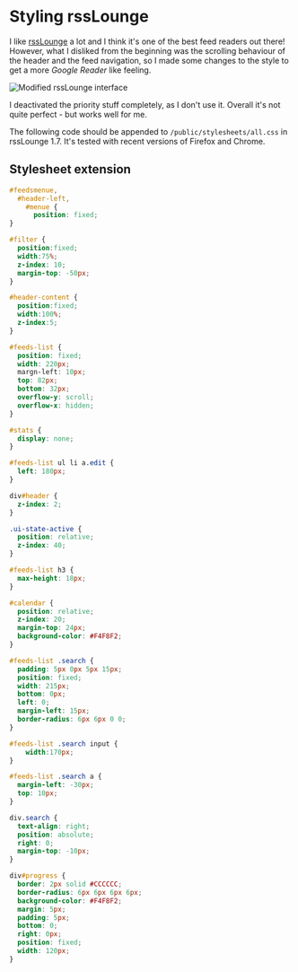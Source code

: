 # Styling rssLounge

I like [rssLounge](http://rsslounge.aditu.de/) a lot and
I think it's one of the best feed readers out there!
However, what I disliked from the beginning was the scrolling
behaviour of the header and the feed navigation,
so I made some changes to the style to get a more *Google Reader* like feeling.

![Modified rssLounge interface](https://raw.github.com/Akron/rssLounge-mod/master/rss-lounge-mod.jpg)

I deactivated the priority stuff completely, as I don't use it.
Overall it's not quite perfect - but works well for me.

The following code should be appended to `/public/stylesheets/all.css`
in rssLounge 1.7. It's tested with recent versions of Firefox and Chrome.

## Stylesheet extension

```css
#feedsmenue,
  #header-left,
    #menue {
      position: fixed;
}

#filter {
  position:fixed;
  width:75%;
  z-index: 10;
  margin-top: -50px;
}

#header-content {
  position:fixed;
  width:100%;
  z-index:5;
}

#feeds-list {
  position: fixed;
  width: 220px;
  margn-left: 10px;
  top: 82px;
  bottom: 32px;
  overflow-y: scroll;
  overflow-x: hidden;
}

#stats {
  display: none;
}

#feeds-list ul li a.edit {
  left: 180px;
}

div#header {
  z-index: 2;
}

.ui-state-active {
  position: relative;
  z-index: 40;
}

#feeds-list h3 {
  max-height: 18px;
}

#calendar {
  position: relative;
  z-index: 20;
  margin-top: 24px;
  background-color: #F4F8F2;
}

#feeds-list .search {
  padding: 5px 0px 5px 15px;
  position: fixed;
  width: 215px;
  bottom: 0px;
  left: 0;
  margin-left: 15px;
  border-radius: 6px 6px 0 0;
}

#feeds-list .search input {
    width:170px;
}

#feeds-list .search a {
  margin-left: -30px;
  top: 10px;
}

div.search {
  text-align: right;
  position: absolute;
  right: 0;
  margin-top: -10px;
}

div#progress {
  border: 2px solid #CCCCCC;
  border-radius: 6px 6px 6px 6px;
  background-color: #F4F8F2;
  margin: 5px;
  padding: 5px;
  bottom: 0;
  right: 0px;
  position: fixed;
  width: 120px;
}
```